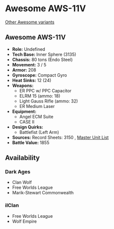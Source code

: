 # Awesome AWS-11V 

[Other Awesome variants](../awesome.md) 

## Awesome AWS-11V 

- **Role:** Undefined 
- **Tech Base:** Inner Sphere (3135) 
- **Chassis:** 80 tons (Endo Steel) 
- **Movement:** 3 / 5 
- **Armor:** 208 
- **Gyroscope:** Compact Gyro 
- **Heat Sinks:** 12 (24) 
- **Weapons:** 
  - ER PPC w/ PPC Capacitor 
  - ELRM 15 (ammo: 18) 
  - Light Gauss Rifle (ammo: 32) 
  - ER Medium Laser 
- **Equipment:** 
  - Angel ECM Suite 
  - CASE II 
- **Design Quirks:** 
  - Battlefist (Left Arm) 
- **Sources:** Record Sheets: 3150 , [Master Unit List](http://masterunitlist.info/Unit/Details/7977) 
- **Battle Value:** 1855 

## Availability 

### Dark Ages 

- Clan Wolf 
- Free Worlds League 
- Marik-Stewart Commonwealth 

### ilClan 

- Free Worlds League 
- Wolf Empire 

